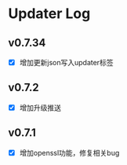 # Updater Log

## v0.7.34
- [x] 增加更新json写入updater标签

## v0.7.2
- [x] 增加升级推送

## v0.7.1

- [x] 增加openssl功能，修复相关bug
